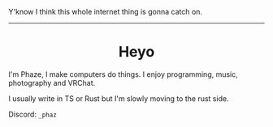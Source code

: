 Y'know I think this whole internet thing is gonna catch on.

---


<h1 align="center">
  Heyo<br />
</h1>

I'm Phaze, I make computers do things. I enjoy programming, music, photography and VRChat.

I usually write in TS or Rust but I'm slowly moving to the rust side.

Discord: `_phaz`

